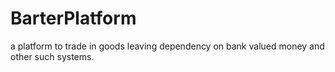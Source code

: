 # BarterPlatform
a platform to trade in goods leaving dependency on bank valued money and other such systems.
